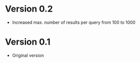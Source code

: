 # Version 0.2

- Increased max. number of results per query from 100 to 1000

# Version 0.1

- Original version